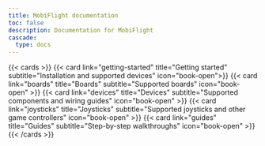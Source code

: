 ```yaml
---
title: MobiFlight documentation
toc: false
description: Documentation for MobiFlight
cascade:
  type: docs
---
```


{{< cards >}}
{{< card link="getting-started" title="Getting started" subtitle="Installation and supported devices" icon="book-open">}}
{{< card link="boards" title="Boards" subtitle="Supported boards" icon="book-open" >}}
{{< card link="devices" title="Devices" subtitle="Supported components and wiring guides" icon="book-open" >}}
{{< card link="joysticks" title="Joysticks" subtitle="Supported joysticks and other game controllers" icon="book-open" >}}
{{< card link="guides" title="Guides" subtitle="Step-by-step walkthroughs" icon="book-open" >}}
{{< /cards >}}
